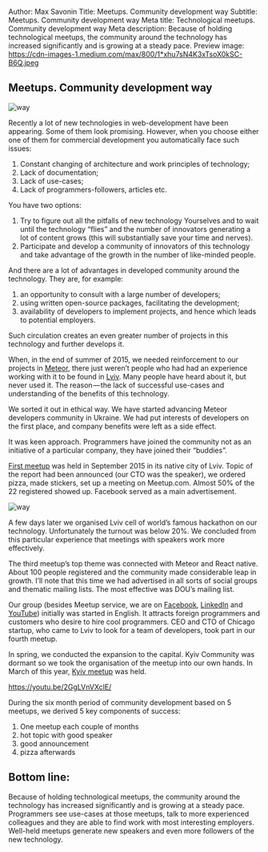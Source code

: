 Author: Max Savonin
Title: Meetups. Community development way
Subtitle: Meetups. Community development way
Meta title: Technological meetups. Community development way
Meta description: Because of holding technological meetups, the community around the technology has increased significantly and is growing at a steady pace.
Preview image: https://cdn-images-1.medium.com/max/800/1*xhu7sN4K3xTsoX0kSC-B6Q.jpeg

## Meetups. Community development way

![way](https://cdn-images-1.medium.com/max/800/1*xhu7sN4K3xTsoX0kSC-B6Q.jpeg)

Recently a lot of new technologies in web-development have been appearing. Some of them look promising. However, when you choose either one of them for commercial development you automatically face such issues:

1. Constant changing of architecture and work principles of technology;
2. Lack of documentation;
3. Lack of use-cases;
4. Lack of programmers-followers, articles etc.

You have two options:

1. Try to figure out all the pitfalls of new technology Yourselves and to wait until the technology “flies” and the number of innovators generating a lot of content grows (this will substantially save your time and nerves).
2. Participate and develop a community of innovators of this technology and take advantage of the growth in the number of like-minded people.

And there are a lot of advantages in developed community around the technology. They are, for example:

1. an opportunity to consult with a large number of developers;
2. using written open-source packages, facilitating the development;
3. availability of developers to implement projects, and hence which leads to potential employers.

Such circulation creates an even greater number of projects in this technology and further develops it.

When, in the end of summer of 2015, we needed reinforcement to our projects in [Meteor](https://www.meteor.com/), there just weren’t people who had had an experience working with it to be found in [Lviv](http://lviv.travel/en/index). Many people have heard about it, but never used it. The reason — the lack of successful use-cases and understanding of the benefits of this technology.

We sorted it out in ethical way. We have started advancing Meteor developers community in Ukraine. We had put interests of developers on the first place, and company benefits were left as a side effect.

It was keen approach. Programmers have joined the community not as an initiative of a particular company, they have joined their “buddies”.

[First meetup](http://www.meetup.com/Lviv-Meteor-Meetup/) was held in September 2015 in its native city of Lviv. Topic of the report had been announced (our CTO was the speaker), we ordered pizza, made stickers, set up a meeting on Meetup.com. Almost 50% of the 22 registered showed up. Facebook served as a main advertisement.

![way](https://cdn-images-1.medium.com/max/800/1*twBIsNtseD0ovuIfDQt2-A.jpeg)

A few days later we organised Lviv cell of world’s famous hackathon on our technology. Unfortunately the turnout was below 20%. We concluded from this particular experience that meetings with speakers work more effectively.

The third meetup’s top theme was connected with Meteor and React native. About 100 people registered and the community made considerable leap in growth. I’ll note that this time we had advertised in all sorts of social groups and thematic mailing lists. The most effective was DOU’s mailing list.

Our group (besides Meetup service, we are on [Facebook](https://www.facebook.com/meteor.ukraine/?fref=ts), [LinkedIn](https://www.linkedin.com/groups/8464233) and [YouTube](https://www.youtube.com/channel/UCC2gBvTs_lNgMzCmhQCK2kg)) initially was started in English. It attracts foreign programmers and customers who desire to hire cool programmers. CEO and CTO of Chicago startup, who came to Lviv to look for a team of developers, took part in our fourth meetup.

In spring, we conducted the expansion to the capital. Kyiv Community was dormant so we took the organisation of the meetup into our own hands. In March of this year, [Kyiv meetup](http://www.meetup.com/Meteor-Kiev/events/229456481/) was held.

<https://youtu.be/2GgLVnVXclE/>

During the six month period of community development based on 5 meetups, we derived 5 key components of success:

1. One meetup each couple of months
2. hot topic with good speaker
3. good announcement
4. pizza afterwards

## Bottom line:

Because of holding technological meetups, the community around the technology has increased significantly and is growing at a steady pace. Programmers see use-cases at those meetups, talk to more experienced colleagues and they are able to find work with most interesting employers. Well-held meetups generate new speakers and even more followers of the new technology.
